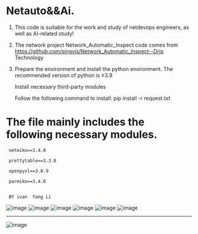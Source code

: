 # Netauto&&Ai.

1. This code is suitable for the work and study of netdevops engineers, as well as AI-related study!

2. The network project Network_Automatic_Inspect code comes from https://github.com/singvis/Network_Automatic_Inspect--Drip Technology

3. Prepare the environment and install the python environment. The recommended version of python is ≥3.9

   Install necessary third-party modules
   
   Follow the following command to install: pip install -r request.txt

# The file mainly includes the following necessary modules.
     netmiko==3.4.0

     prettytable==3.3.0

     openpyxl==3.0.9

     parmiko==3.4.0


     BY ivan  Yang Li


![image](https://github.com/user-attachments/assets/73870ba8-4125-4532-b8c3-07ef4d7a218d)
![image](https://github.com/user-attachments/assets/73bd8f08-c533-46ae-9f44-c801925eab5b)
![image](https://github.com/user-attachments/assets/a0c860db-c6b8-434c-bd1c-cf497f69d7e6)
![image](https://github.com/user-attachments/assets/a60a8bce-6668-4353-b58b-0695b934b57c)
![image](https://github.com/user-attachments/assets/1174a131-54b5-4968-89ae-0ee4e7f023c4)
![image](https://github.com/user-attachments/assets/22fb0874-4059-41d8-8b73-d3c3209f97d5)



-------------------------------------------------------------------------------------------

![image](https://github.com/user-attachments/assets/4131c075-7f9b-48fb-9039-9a4b899d5832)








